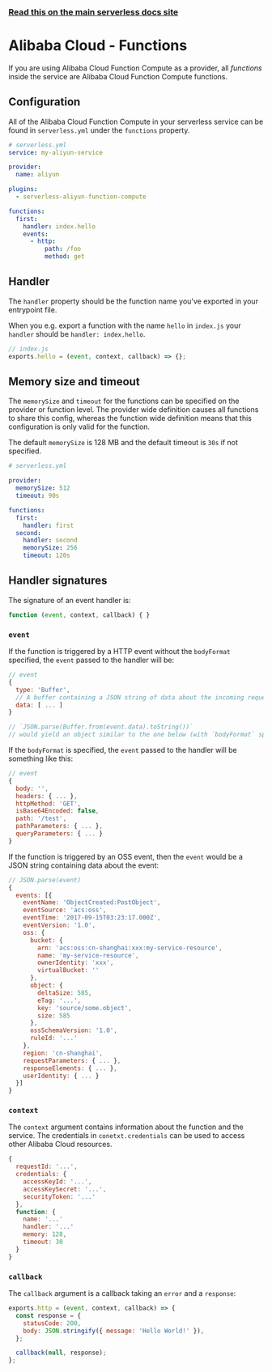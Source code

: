 <!--
title: Serverless Framework - Alibaba Cloud Function Compute Guide - Functions
menuText: Functions
menuOrder: 5
description: How to configure Alibaba Cloud Function Compute in the Serverless Framework
layout: Doc
-->

<!-- DOCS-SITE-LINK:START automatically generated  -->

### [Read this on the main serverless docs site](https://www.serverless.com/framework/docs/providers/aliyun/guide/functions)

<!-- DOCS-SITE-LINK:END -->

# Alibaba Cloud - Functions

If you are using Alibaba Cloud Function Compute as a provider, all _functions_ inside the service are Alibaba Cloud Function Compute functions.

## Configuration

All of the Alibaba Cloud Function Compute in your serverless service can be found in `serverless.yml` under the `functions` property.

```yml
# serverless.yml
service: my-aliyun-service

provider:
  name: aliyun

plugins:
  - serverless-aliyun-function-compute

functions:
  first:
    handler: index.hello
    events:
      - http:
          path: /foo
          method: get
```

## Handler

The `handler` property should be the function name you've exported in your entrypoint file.

When you e.g. export a function with the name `hello` in `index.js` your `handler` should be `handler: index.hello`.

```javascript
// index.js
exports.hello = (event, context, callback) => {};
```

## Memory size and timeout

The `memorySize` and `timeout` for the functions can be specified on the provider or function level. The provider wide definition causes all functions to share this config, whereas the function wide definition means that this configuration is only valid for the function.

The default `memorySize` is 128 MB and the default timeout is `30s` if not specified.

```yml
# serverless.yml

provider:
  memorySize: 512
  timeout: 90s

functions:
  first:
    handler: first
  second:
    handler: second
    memorySize: 256
    timeout: 120s
```

## Handler signatures

The signature of an event handler is:

```javascript
function (event, context, callback) { }
```

### `event`

If the function is triggered by a HTTP event without the `bodyFormat` specified, the `event` passed to the handler will be:

```javascript
// event
{
  type: 'Buffer',
  // A buffer containing a JSON string of data about the incoming request
  data: [ ... ]
}

// `JSON.parse(Buffer.from(event.data).toString())`
// would yield an object similar to the one below (with `bodyFormat` specified)
```

If the `bodyFormat` is specified, the `event` passed to the handler will be something like this:

```javascript
// event
{
  body: '',
  headers: { ... },
  httpMethod: 'GET',
  isBase64Encoded: false,
  path: '/test',
  pathParameters: { ... },
  queryParameters: { ... }
}
```

If the function is triggered by an OSS event, then the `event` would be a JSON string containing data about the event:

```javascript
// JSON.parse(event)
{
  events: [{
    eventName: 'ObjectCreated:PostObject',
    eventSource: 'acs:oss',
    eventTime: '2017-09-15T03:23:17.000Z',
    eventVersion: '1.0',
    oss: {
      bucket: {
        arn: 'acs:oss:cn-shanghai:xxx:my-service-resource',
        name: 'my-service-resource',
        ownerIdentity: 'xxx',
        virtualBucket: ''
      },
      object: {
        deltaSize: 585,
        eTag: '...',
        key: 'source/some.object',
        size: 585
      },
      ossSchemaVersion: '1.0',
      ruleId: '...'
    },
    region: 'cn-shanghai',
    requestParameters: { ... },
    responseElements: { ... },
    userIdentity: { ... }
  }]
}
```

### `context`

The `context` argument contains information about the function and the service. The credentials in `conetxt.credentials` can be used to access other Alibaba Cloud resources.

```javascript
{
  requestId: '...',
  credentials: {
    accessKeyId: '...',
    accessKeySecret: '...',
    securityToken: '...'
  },
  function: {
    name: '...'
    handler: '...'
    memory: 128,
    timeout: 30
  }
}
```

### `callback`

The `callback` argument is a callback taking an `error` and a `response`:

```javascript
exports.http = (event, context, callback) => {
  const response = {
    statusCode: 200,
    body: JSON.stringify({ message: 'Hello World!' }),
  };

  callback(null, response);
};
```
